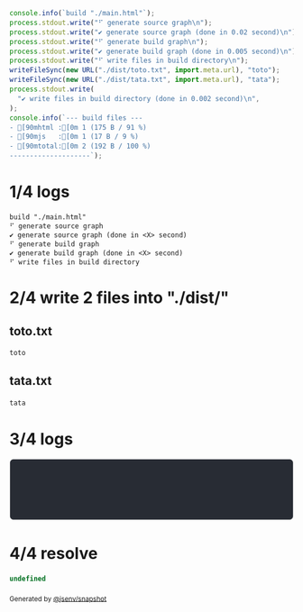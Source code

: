 ```js
console.info(`build "./main.html"`);
process.stdout.write("⠋ generate source graph\n");
process.stdout.write("✔ generate source graph (done in 0.02 second)\n");
process.stdout.write("⠋ generate build graph\n");
process.stdout.write("✔ generate build graph (done in 0.005 second)\n");
process.stdout.write("⠋ write files in build directory\n");
writeFileSync(new URL("./dist/toto.txt", import.meta.url), "toto");
writeFileSync(new URL("./dist/tata.txt", import.meta.url), "tata");
process.stdout.write(
  "✔ write files in build directory (done in 0.002 second)\n",
);
console.info(`--- build files ---  
- [90mhtml :[0m 1 (175 B / 91 %)
- [90mjs   :[0m 1 (17 B / 9 %)
- [90mtotal:[0m 2 (192 B / 100 %)
--------------------`);
```

# 1/4 logs

```console
build "./main.html"
⠋ generate source graph
✔ generate source graph (done in <X> second)
⠋ generate build graph
✔ generate build graph (done in <X> second)
⠋ write files in build directory

```

# 2/4 write 2 files into "./dist/"

## toto.txt
```txt
toto
```

## tata.txt
```txt
tata
```

# 3/4 logs

![img](7_console_group_and_fs_group/log_group_1.svg)

# 4/4 resolve

```js
undefined
```

<sub>
  Generated by <a href="https://github.com/jsenv/core/tree/main/packages/independent/snapshot">@jsenv/snapshot</a>
</sub>